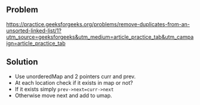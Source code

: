 ## Problem

https://practice.geeksforgeeks.org/problems/remove-duplicates-from-an-unsorted-linked-list/1?utm_source=geeksforgeeks&utm_medium=article_practice_tab&utm_campaign=article_practice_tab

## Solution

- Use unorderedMap and 2 pointers curr and prev.
- At each location check if it exists in map or not?
- If it exists simply `prev->next=curr->next`
- Otherwise move next and add to umap.
